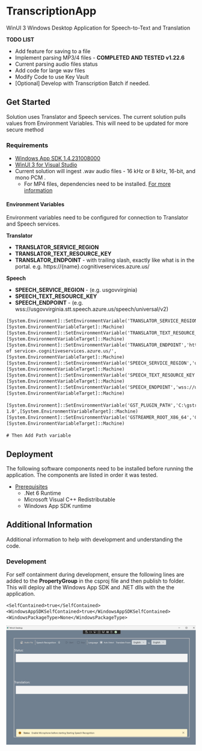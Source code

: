 # TranscriptionApp
WinUI 3  Windows Desktop Application for Speech-to-Text and Translation

**TODO LIST**
- Add feature for saving to a file
- Implement parsing MP3/4 files - **COMPLETED AND TESTED v1.22.6**
- Current parsing audio files status
- Add code for large wav files
- Modify Code to use Key Vault
- [Optional] Develop with Transcription Batch if needed. 

## Get Started
Solution uses Translator and Speech services. The current solution pulls values from Environment Variables. This will need to be updated for more secure method

### Requirements 
- [Windows App SDK 1.4.231008000](https://learn.microsoft.com/en-us/windows/apps/windows-app-sdk/system-requirements#windows-app-sdk)
- [WinUI 3 for Visual Studio](https://learn.microsoft.com/en-us/windows/apps/windows-app-sdk/system-requirements#visual-studio-support-for-winui-3-tools)
- Current solution will ingest .wav audio files - 16 kHz or 8 kHz, 16-bit, and mono PCM .
    - For MP4 files, dependencies need to be installed. [For more information](https://learn.microsoft.com/en-us/azure/ai-services/speech-service/how-to-use-codec-compressed-audio-input-streams?tabs=windows%2Cdebian%2Cjava-android%2Cterminal&pivots=programming-language-csharp)
 
#### Environment Variables
Environment variables need to be configured for connection to Translator and Speech services. 

**Translator**
- **TRANSLATOR_SERVICE_REGION**
- **TRANSLATOR_TEXT_RESOURCE_KEY**
- **TRANSLATOR_ENDPOINT** - with trailing slash, exactly like what is in the portal. e.g. https://{name}.cognitiveservices.azure.us/

**Speech**
- **SPEECH_SERVICE_REGION** - (e.g. usgovvirginia)
- **SPEECH_TEXT_RESOURCE_KEY**
- **SPEECH_ENDPOINT** - (e.g. wss://usgovvirginia.stt.speech.azure.us/speech/universal/v2)

```
[System.Environment]::SetEnvironmentVariable('TRANSLATOR_SERVICE_REGION','usgovvirginia',[System.EnvironmentVariableTarget]::Machine)
[System.Environment]::SetEnvironmentVariable('TRANSLATOR_TEXT_RESOURCE_KEY','****',[System.EnvironmentVariableTarget]::Machine)
[System.Environment]::SetEnvironmentVariable('TRANSLATOR_ENDPOINT','https://<name of service>.cognitiveservices.azure.us/',[System.EnvironmentVariableTarget]::Machine)
[System.Environment]::SetEnvironmentVariable('SPEECH_SERVICE_REGION','usgovvirginia',[System.EnvironmentVariableTarget]::Machine)
[System.Environment]::SetEnvironmentVariable('SPEECH_TEXT_RESOURCE_KEY','*****',[System.EnvironmentVariableTarget]::Machine)
[System.Environment]::SetEnvironmentVariable('SPEECH_ENDPOINT','wss://usgovvirginia.stt.speech.azure.us/speech/universal/v2',[System.EnvironmentVariableTarget]::Machine)

[System.Environment]::SetEnvironmentVariable('GST_PLUGIN_PATH','C:\gstreamer\1.0\msvc_x86_64\lib\gstreamer-1.0',[System.EnvironmentVariableTarget]::Machine)
[System.Environment]::SetEnvironmentVariable('GSTREAMER_ROOT_X86_64','C:\gstreamer\1.0\msvc_x86_64',[System.EnvironmentVariableTarget]::Machine)

# Then Add Path variable

```

## Deployment
The following software components need to be installed before running the application. The components are listed in order it was tested. 
- [Prerequisites](https://learn.microsoft.com/en-us/windows/apps/windows-app-sdk/deploy-unpackaged-apps#prerequisites)
    - .Net 6 Runtime
    - Microsoft Visual C++ Redistributable
    - Windows App SDK runtime

## Additional Information
Additional information to help with development and understanding the code. 
### Development
For self containment during development, ensure the following lines are added to the **PropertyGroup** in the csproj file and then publish to folder. This will deploy all the Windows App SDK and .NET dlls with the the application. 
```
<SelfContained>true</SelfContained>
<WindowsAppSDKSelfContained>true</WindowsAppSDKSelfContained>
<WindowsPackageType>None</WindowsPackageType>
```

  ![Picture of Application](/TranscriptionApp/Assets/app.jpg)
